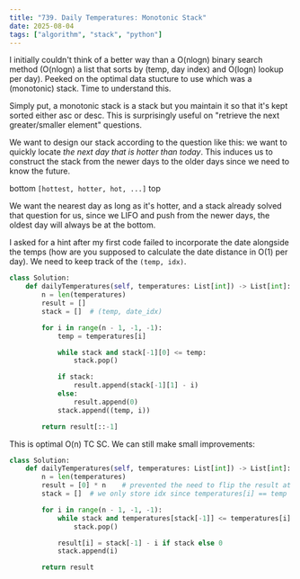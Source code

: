 ```yaml
---
title: "739. Daily Temperatures: Monotonic Stack"
date: 2025-08-04
tags: ["algorithm", "stack", "python"]
---
```


I initially couldn't think of a better way than a O(nlogn) binary search method (O(nlogn) a list that sorts by (temp, day index) and O(logn) lookup per day).
Peeked on the optimal data stucture to use which was a (monotonic) stack. Time to understand this.

Simply put, a monotonic stack is a stack but you maintain it so that it's kept sorted either asc or desc. This is surprisingly useful on "retrieve the next greater/smaller element" questions.

We want to design our stack according to the question like this: we want to quickly locate _the next day that is hotter than today_. This induces us to construct the stack from the newer days to the older days since we need to know the future.

bottom `[hottest, hotter, hot, ...]` top

We want the nearest day as long as it's hotter, and a stack already solved that question for us, since we LIFO and push from the newer days, the oldest day will always be at the bottom.

I asked for a hint after my first code failed to incorporate the date alongside the temps (how are you supposed to calculate the date distance in O(1) per day). We need to keep track of the `(temp, idx)`.

```python
class Solution:
    def dailyTemperatures(self, temperatures: List[int]) -> List[int]:
        n = len(temperatures)
        result = []
        stack = []  # (temp, date_idx)

        for i in range(n - 1, -1, -1):
            temp = temperatures[i]

            while stack and stack[-1][0] <= temp:
                stack.pop()

            if stack:
                result.append(stack[-1][1] - i)
            else:
                result.append(0)
            stack.append((temp, i))

        return result[::-1]
```

This is optimal O(n) TC SC. We can still make small improvements:

```python
class Solution:
    def dailyTemperatures(self, temperatures: List[int]) -> List[int]:
        n = len(temperatures)
        result = [0] * n    # prevented the need to flip the result at the end
        stack = []  # we only store idx since temperatures[i] == temp

        for i in range(n - 1, -1, -1):
            while stack and temperatures[stack[-1]] <= temperatures[i]:
                stack.pop()

            result[i] = stack[-1] - i if stack else 0
            stack.append(i)

        return result
```
